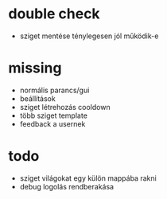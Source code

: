 # double check
- sziget mentése ténylegesen jól működik-e

# missing
- normális parancs/gui
- beállítások
- sziget létrehozás cooldown
- több sziget template
- feedback a usernek

# todo
- sziget világokat egy külön mappába rakni
- debug logolás rendberakása